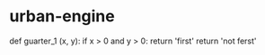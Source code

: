 # urban-engine
def guarter_1 (x, y):
    if x > 0 and y > 0:
        return 'first'
    return 'not ferst'
